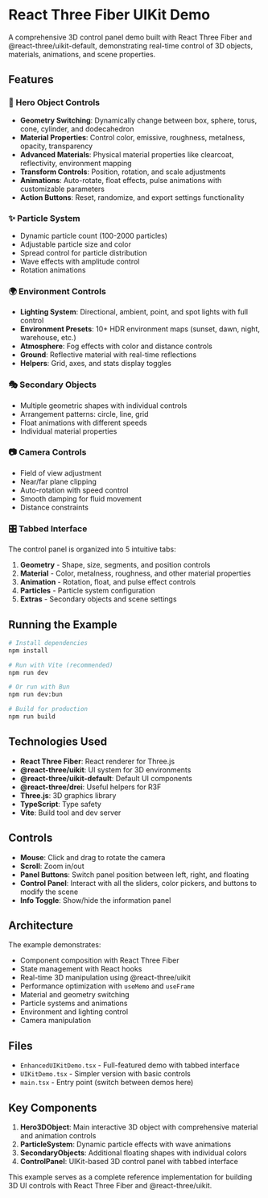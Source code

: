 # React Three Fiber UIKit Demo

A comprehensive 3D control panel demo built with React Three Fiber and @react-three/uikit-default, demonstrating real-time control of 3D objects, materials, animations, and scene properties.

## Features

### 🎨 Hero Object Controls
- **Geometry Switching**: Dynamically change between box, sphere, torus, cone, cylinder, and dodecahedron
- **Material Properties**: Control color, emissive, roughness, metalness, opacity, transparency
- **Advanced Materials**: Physical material properties like clearcoat, reflectivity, environment mapping
- **Transform Controls**: Position, rotation, and scale adjustments
- **Animations**: Auto-rotate, float effects, pulse animations with customizable parameters
- **Action Buttons**: Reset, randomize, and export settings functionality

### ✨ Particle System
- Dynamic particle count (100-2000 particles)
- Adjustable particle size and color
- Spread control for particle distribution
- Wave effects with amplitude control
- Rotation animations

### 🌍 Environment Controls
- **Lighting System**: Directional, ambient, point, and spot lights with full control
- **Environment Presets**: 10+ HDR environment maps (sunset, dawn, night, warehouse, etc.)
- **Atmosphere**: Fog effects with color and distance controls
- **Ground**: Reflective material with real-time reflections
- **Helpers**: Grid, axes, and stats display toggles

### 🎭 Secondary Objects
- Multiple geometric shapes with individual controls
- Arrangement patterns: circle, line, grid
- Float animations with different speeds
- Individual material properties

### 📷 Camera Controls
- Field of view adjustment
- Near/far plane clipping
- Auto-rotation with speed control
- Smooth damping for fluid movement
- Distance constraints

### 🎛️ Tabbed Interface
The control panel is organized into 5 intuitive tabs:
1. **Geometry** - Shape, size, segments, and position controls
2. **Material** - Color, metalness, roughness, and other material properties
3. **Animation** - Rotation, float, and pulse effect controls
4. **Particles** - Particle system configuration
5. **Extras** - Secondary objects and scene settings

## Running the Example

```bash
# Install dependencies
npm install

# Run with Vite (recommended)
npm run dev

# Or run with Bun
npm run dev:bun

# Build for production
npm run build
```

## Technologies Used

- **React Three Fiber**: React renderer for Three.js
- **@react-three/uikit**: UI system for 3D environments
- **@react-three/uikit-default**: Default UI components
- **@react-three/drei**: Useful helpers for R3F
- **Three.js**: 3D graphics library
- **TypeScript**: Type safety
- **Vite**: Build tool and dev server

## Controls

- **Mouse**: Click and drag to rotate the camera
- **Scroll**: Zoom in/out
- **Panel Buttons**: Switch panel position between left, right, and floating
- **Control Panel**: Interact with all the sliders, color pickers, and buttons to modify the scene
- **Info Toggle**: Show/hide the information panel

## Architecture

The example demonstrates:
- Component composition with React Three Fiber
- State management with React hooks
- Real-time 3D manipulation using @react-three/uikit
- Performance optimization with `useMemo` and `useFrame`
- Material and geometry switching
- Particle systems and animations
- Environment and lighting control
- Camera manipulation

## Files

- `EnhancedUIKitDemo.tsx` - Full-featured demo with tabbed interface
- `UIKitDemo.tsx` - Simpler version with basic controls
- `main.tsx` - Entry point (switch between demos here)

## Key Components

1. **Hero3DObject**: Main interactive 3D object with comprehensive material and animation controls
2. **ParticleSystem**: Dynamic particle effects with wave animations
3. **SecondaryObjects**: Additional floating shapes with individual colors
4. **ControlPanel**: UIKit-based 3D control panel with tabbed interface

This example serves as a complete reference implementation for building 3D UI controls with React Three Fiber and @react-three/uikit.